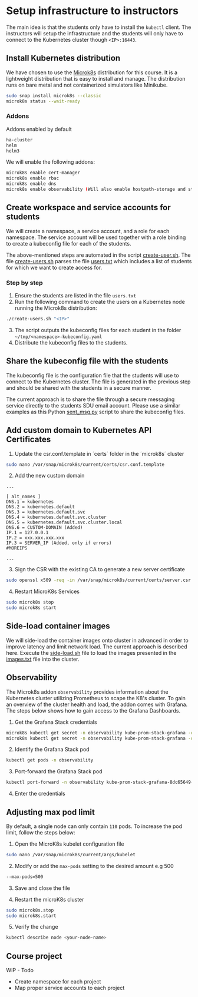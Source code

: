 # Setup infrastructure to instructors
The main idea is that the students only have to install the `kubectl` client. The instructors will setup the infrastructure and the students will only have to connect to the Kubernetes cluster though `<IP>:16443`.

## Install Kubernetes distribution
We have chosen to use the [Microk8s](https://microk8s.io) distribution for this course. It is a lightweight distribution that is easy to install and manage. The distribution runs on bare metal and not containerized simulators like Minikube.

```bash
sudo snap install microk8s --classic
microk8s status --wait-ready
```

### Addons
Addons enabled by default
````bash
ha-cluster
helm
helm3
````

We will enable the following addons:

```bash
microk8s enable cert-manager
microk8s enable rbac
microk8s enable dns
microk8s enable observability (Will also enable hostpath-storage and storage)
```


## Create workspace and service accounts for students
We will create a namespace, a service account, and a role for each namespace. The service account will be used together with a role binding to create a kubeconfig file for each of the students.

The above-mentioned steps are automated in the script [create-user.sh](create-user.sh). The file [create-users.sh](create-users.sh) parses the file [users.txt](users.txt) which includes a list of students for which we want to create access for.


### Step by step
1. Ensure the students are listed in the file `users.txt`
2. Run the following command to create the users on a Kubernetes node running the Microk8s distribution:
```bash
./create-users.sh "<IP>"
```
3. The script outputs the kubeconfig files for each student in the folder `~/tmp/<namespace>-kubeconfig.yaml`
4. Distribute the kubeconfig files to the students.

## Share the kubeconfig file with the students
The kubeconfig file is the configuration file that the students will use to connect to the Kubernetes cluster. The file is generated in the previous step and should be shared with the students in a secure manner.

The current approach is to share the file through a secure messaging service directly to the students SDU email account. Please use a similar examples as this Python [sent_msg.py](./share_kubeconfigs/sent_msg.py) script to share the kubeconfig files.


## Add custom domain to Kubernetes API Certificates

1. Update the csr.conf.template in ´certs´ folder in the ´microk8s´ cluster

````bash
sudo nano /var/snap/microk8s/current/certs/csr.conf.template
````

2. Add the new custom domain 

````
...

[ alt_names ]
DNS.1 = kubernetes
DNS.2 = kubernetes.default
DNS.3 = kubernetes.default.svc
DNS.4 = kubernetes.default.svc.cluster
DNS.5 = kubernetes.default.svc.cluster.local
DNS.6 = CUSTOM-DOMAIN (Added)
IP.1 = 127.0.0.1
IP.2 = xxx.xxx.xxx.xxx
IP.3 = SERVER_IP (Added, only if errors)
#MOREIPS

...
````

3. Sign the CSR with the existing CA to generate a new server certificate

````bash
sudo openssl x509 -req -in /var/snap/microk8s/current/certs/server.csr -CA /var/snap/microk8s/current/certs/ca.crt -CAkey /var/snap/microk8s/current/certs/ca.key -CAcreateserial -out /var/snap/microk8s/current/certs/server.crt -days 365 -extensions v3_ext -extfile /var/snap/microk8s/current/certs/csr.conf.template
````

4. Restart MicroK8s Services

````bash
sudo microk8s stop
sudo microk8s start
````

## Side-load container images
We will side-load the container images onto cluster in advanced in order to improve latency and limit network load. The current approach is described here. Execute the [side-load.sh](./side-load.sh) file to load the images presented in the [images.txt](./images.txt) file into the cluster.

## Observability
The Microk8s addon `observability` provides information about the Kubernetes cluster utilizing Prometheus to scape the K8's cluster.
To gain an overview of the cluster health and load, the addon comes with Grafana. The steps below shows how to gain access to the Grafana Dashboards.


1. Get the Grafana Stack credentials

````bash
microk8s kubectl get secret -n observability kube-prom-stack-grafana -o jsonpath="{.data.admin-user}" | base64 --decode; echo
microk8s kubectl get secret -n observability kube-prom-stack-grafana -o jsonpath="{.data.admin-password}" | base64 --decode; echo
````

2. Identify the Grafana Stack pod

````bash
kubectl get pods -n observability
````

3. Port-forward the Grafana Stack pod

````bash
kubectl port-forward -n observability kube-prom-stack-grafana-8dc65649-82k98 3000:3000
````

4. Enter the credentials

## Adjusting max pod limit
By default, a single node can only contain `110` pods. To increase the pod limit, follow the steps below:

1. Open the MicroK8s kubelet configuration file
````bash
sudo nano /var/snap/microk8s/current/args/kubelet
````

2. Modify or add the `max-pods` setting to the desired amount e.g 500
````bash
--max-pods=500
````

3. Save and close the file

4. Restart the microK8s cluster
````bash
sudo microk8s.stop
sudo microk8s.start
````

5. Verify the change 
````bash
kubectl describe node <your-node-name> 
````

## Course project

WIP - Todo
- Create namespace for each project
- Map proper service accounts to each project